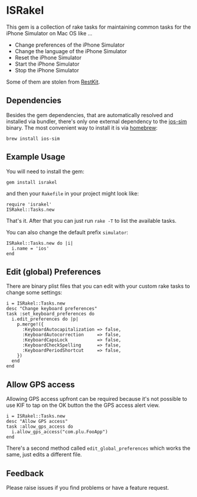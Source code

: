 # ISRakel

This gem is a collection of rake tasks for maintaining common tasks
for the iPhone Simulator on Mac OS like ...

* Change preferences of the iPhone Simulator
* Change the language of the iPhone Simulator
* Reset the iPhone Simulator
* Start the iPhone Simulator
* Stop the iPhone Simulator

Some of them are stolen from [RestKit](https://github.com/RestKit/RestKit).

## Dependencies

Besides the gem dependencies, that are automatically resolved and
installed via bundler, there's only one external dependency to the
[ios-sim](https://github.com/phonegap/ios-sim) binary. The most
convenient way to install it is via
[homebrew](http://mxcl.github.com/homebrew/):

    brew install ios-sim

## Example Usage

You will need to install the gem:

	gem install israkel

and then your `Rakefile` in your project might look like:

	require 'israkel'
    ISRakel::Tasks.new

That's it. After that you can just run `rake -T` to list the available tasks.

You can also change the default prefix `simulator`:

    ISRakel::Tasks.new do |i|
      i.name = 'ios'
    end

## Edit (global) Preferences

There are binary plist files that you can edit with your custom rake
tasks to change some settings:

    i = ISRakel::Tasks.new
    desc "Change keyboard preferences"
    task :set_keyboard_preferences do
      i.edit_preferences do |p|
        p.merge!({
          :KeyboardAutocapitalization => false,
          :KeyboardAutocorrection     => false,
          :KeyboardCapsLock           => false,
          :KeyboardCheckSpelling      => false,
          :KeyboardPeriodShortcut     => false,
        })
      end
    end

## Allow GPS access

Allowing GPS access upfront can be required because it's not possible
to use KIF to tap on the OK button the the GPS access alert view.

    i = ISRakel::Tasks.new
    desc "Allow GPS access"
    task :allow_gps_access do
      i.allow_gps_access("com.plu.FooApp")
    end

There's a second method called `edit_global_preferences` which works
the same, just edits a different file.

## Feedback

Please raise issues if you find problems or have a feature request.
